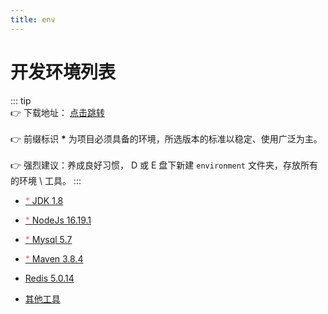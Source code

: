 ```yaml
---
title: env
---
```


# 开发环境列表

::: tip  
:point_right: 下载地址： <a href="https://hupei.fun:15000/sharing/0Wapq5H6g" >点击跳转</a><br/><br/>
:point_right: 前缀标识 <b>\*</b> 为项目必须具备的环境，所选版本的标准以稳定、使用广泛为主。<br/><br/>
:point_right: 强烈建议：养成良好习惯， D 或 E 盘下新建 `environment` 文件夹，存放所有的环境 \ 工具。
:::

- <a href="/env/jdk"><span style="color:#EC6B6A">*</span> JDK 1.8</a>

- <a href="/env/nodejs"><span style="color:#EC6B6A">*</span> NodeJs 16.19.1</a>

- <a href="/env/mysql"><span style="color:#EC6B6A">*</span> Mysql 5.7</a>

- <a href="/env/maven"><span style="color:#EC6B6A">*</span> Maven 3.8.4</a>

- <a href="/env/redis">Redis 5.0.14</a>

- <a href="/env/other">其他工具</a>
